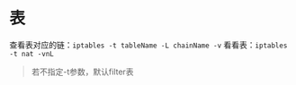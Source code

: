 # 表

查看表对应的链：`iptables -t tableName -L chainName -v`
看看表：`iptables -t nat -vnL`

> 若不指定-t参数，默认filter表
